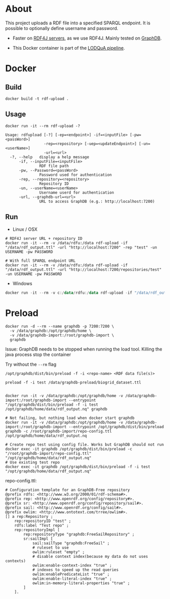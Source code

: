 # About
This project uploads a RDF file into a specified SPARQL endpoint. It is possible to optionally define username and password. 

* Faster on [RDF4J servers](https://rdf4j.eclipse.org/documentation/server-workbench-console/), as we use RDF4J. Mainly tested on [GraphDB](https://www.ontotext.com/products/graphdb/graphdb-free/).  

* This Docker container is part of the [LODQuA pipeline](https://github.com/MaastrichtU-IDS/dqa-pipeline/).

# Docker
## Build
```shell
docker build -t rdf-upload .
```
## Usage
```shell
docker run -it --rm rdf-upload -?

Usage: rdfupload [-?] [-ep=<endpoint>] -if=<inputFile> [-pw=<passWord>]
                 -rep=<repository> [-uep=<updateEndpoint>] [-un=<userName>]
                 -url=<url>
  -?, --help   display a help message
      -if, --inputFile=<inputFile>
               RDF file path
      -pw, --Password=<passWord>
               Password used for authentication
      -rep, --repository=<repository>
               Repository ID
      -un, --userName=<userName>
               Username userd for authentication
      -url, --graphdb-url=<url>
               URL to access GraphDB (e.g.: http://localhost:7200)

```
## Run
- Linux / OSX

```shell
# RDF4J server URL + repository ID
docker run -it --rm -v /data/rdfu:/data rdf-upload -if "/data/rdf_output.ttl" -url "http://localhost:7200" -rep "test" -un USERNAME -pw PASSWORD

# With full SPARQL endpoint URL
docker run -it --rm -v /data/rdfu:/data rdf-upload -if "/data/rdf_output.ttl" -url "http://localhost:7200/repositories/test" -un USERNAME -pw PASSWORD
```

- Windows

```powershell
docker run -it --rm -v c:/data/rdfu:/data rdf-upload -if "/data/rdf_output.ttl" -url "http://localhost:7200" -rep "test" -un USERNAME -pw PASSWORD
```



# Preload

```shell
docker run -d --rm --name graphdb -p 7200:7200 \
  -v /data/graphdb:/opt/graphdb/home \
  -v /data/graphdb-import:/root/graphdb-import \
  graphdb
```



Issue: GraphDB needs to be stopped when running the load tool. Killing the java process stop the container

Try without the `--rm` flag

```shell
/opt/graphdb/dist/bin/preload -f -i <repo-name> <RDF data file(s)>

preload -f -i test /data/graphdb-preload/biogrid_dataset.ttl


docker run -it -v /data/graphdb:/opt/graphdb/home -v /data/graphdb-import:/root/graphdb-import --entrypoint "/opt/graphdb/dist/bin/preload -f -i test /opt/graphdb/home/data/rdf_output.nq" graphdb

# Not failing, but nothing load when docker start graphdb
docker run -it -v /data/graphdb:/opt/graphdb/home -v /data/graphdb-import:/root/graphdb-import --entrypoint /opt/graphdb/dist/bin/preload graphdb -c /root/graphdb-import/repo-config.ttl /opt/graphdb/home/data/rdf_output.nq

# Create repo test using config file. Works but GraphDB should not run
docker exec -it graphdb /opt/graphdb/dist/bin/preload -c "/root/graphdb-import/repo-config.ttl" "/opt/graphdb/home/data/rdf_output.nq"
# Use existing test repo
docker exec -it graphdb /opt/graphdb/dist/bin/preload -f -i test "/opt/graphdb/home/data/rdf_output.nq"
```

repo-config.ttl:

```SPARQL
# Configuration template for an GraphDB-Free repository
@prefix rdfs: <http://www.w3.org/2000/01/rdf-schema#>.
@prefix rep: <http://www.openrdf.org/config/repository#>.
@prefix sr: <http://www.openrdf.org/config/repository/sail#>.
@prefix sail: <http://www.openrdf.org/config/sail#>.
@prefix owlim: <http://www.ontotext.com/trree/owlim#>.
[] a rep:Repository ;
    rep:repositoryID "test" ;
    rdfs:label "Test repo" ;
    rep:repositoryImpl [
        rep:repositoryType "graphdb:FreeSailRepository" ;
        sr:sailImpl [
            sail:sailType "graphdb:FreeSail" ;
            # ruleset to use
            owlim:ruleset "empty" ;
            # disable context index(because my data do not uses contexts)
            owlim:enable-context-index "true" ;
            # indexes to speed up the read queries
            owlim:enablePredicateList "true" ;
            owlim:enable-literal-index "true" ;
            owlim:in-memory-literal-properties "true" ;
        ]
    ].
```

